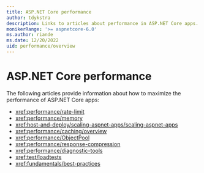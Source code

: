 ```yaml
---
title: ASP.NET Core performance
author: tdykstra
description: Links to articles about performance in ASP.NET Core apps.
monikerRange: '>= aspnetcore-6.0'
ms.author: riande
ms.date: 12/20/2022
uid: performance/overview
---
```

# ASP.NET Core performance

The following articles provide information about how to maximize the performance of ASP.NET Core apps:

* <xref:performance/rate-limit>
* <xref:performance/memory>
* <xref:host-and-deploy/scaling-aspnet-apps/scaling-aspnet-apps>
* <xref:performance/caching/overview>
* <xref:performance/ObjectPool>
* <xref:performance/response-compression>
* <xref:performance/diagnostic-tools>
* <xref:test/loadtests>
* <xref:fundamentals/best-practices>
